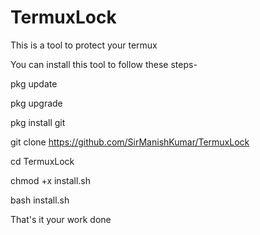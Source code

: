 # TermuxLock
This is a tool to protect your termux

You can install this tool to follow these steps-

pkg update

pkg upgrade

pkg install git

git clone https://github.com/SirManishKumar/TermuxLock

cd TermuxLock

chmod +x install.sh

bash install.sh

That's it your work done
